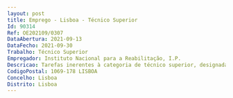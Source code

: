 ```yaml
--- 
layout: post
title: Emprego - Lisboa - Técnico Superior
Id: 90314
Ref: OE202109/0307
DataAbertura: 2021-09-13
DataFecho: 2021-09-30
Trabalho: Técnico Superior
Empregador: Instituto Nacional para a Reabilitação, I.P.
Descricao: Tarefas inerentes à categoria de técnico superior, designadamente na área funcional de eventos e comunicação, nomeadamente • Produzir, gerir e monitorizar conteúdos acessíveis para os vários canais de comunicação do instituto (página institucional, intranet, newsletter, entre outros) • Produzir, gerir e monitorizar conteúdos acessíveis para as redes sociais • Planificar e executar atividades no âmbito da comunicação interna e externa • Planificar, gerir e executar eventos (físicos e virtuais) realizados pelo Instituto ou em parceria com outras entidades • Colaborar e cooperar no desenvolvimento de iniciativas das unidades orgânicas.
CodigoPostal: 1069-178 LISBOA
Concelho: Lisboa
Distrito: Lisboa
--- 
```

